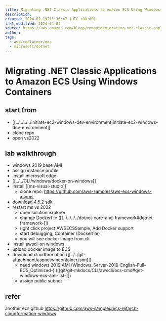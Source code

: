 ```yaml
---
title: Migrating .NET Classic Applications to Amazon ECS Using Windows Containers
description: 
created: 2024-02-19T13:36:47 (UTC +08:00)
last_modified: 2024-04-04
source: https://aws.amazon.com/blogs/compute/migrating-net-classic-applications-to-amazon-ecs-using-windows-containers/
author: 
tags:
  - aws/container/ecs
  - microsoft/dotnet
---
```


# Migrating .NET Classic Applications to Amazon ECS Using Windows Containers

## start from 
- [[../../../../initiate-ec2-windows-dev-environment|initiate-ec2-windows-dev-environment]]
- clone repo
- open vs2022


## lab walkthrough
- windows 2019 base AMI
- assign instance profile 
- install microsoft edge
- [[../../CLI/windows/docker-on-windows]]
- install [[ms-visual-studio]] 
    - clone repo: https://github.com/aws-samples/aws-ecs-windows-aspnet
- download 4.5.2 sdk
- restart ms vs 2022
    - open solution explorer
    - change Dockerfile ([[../../../../dotnet-core-and-framework#dotnet-framework-]])
    - right click project AWSECSSample, Add Docker support 
    - start debugging, Container (Dockerfile)
    - you will see docker image from cli
- install awscli on windows
- upload docker image to ECS
- download cloudformation ([[../../git-attachment/aspnetwincontainer.json]])
    - need windows 2019 AMI (Windows_Server-2019-English-Full-ECS_Optimized-) ([[git/git-mkdocs/CLI/awscli/ecs-cmd#get-windows-ecs-ami-list-]])
    - assign public subnet 

## refer
another ecs github 
https://github.com/aws-samples/ecs-refarch-cloudformation-windows

